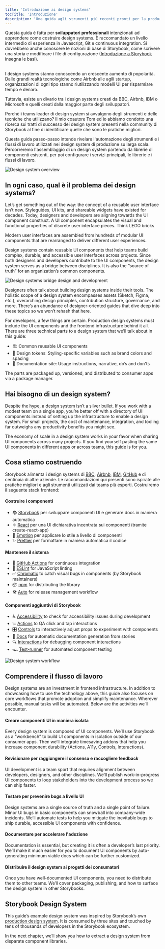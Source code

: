 ```yaml
---
title: 'Introduzione ai design systems'
tocTitle: 'Introduzione'
description: 'Una guida agli strumenti più recenti pronti per la produzione per i design systems'
---
```


<div class="aside">Questa guida è fatta per <b>sviluppatori professionali</b> intenzionati ad apprendere come costruire design systems. È raccomandato un livello intermedio di esperienza in Javascript, Git e continuous integration. 
Si dovrebbero anche conoscere le nozioni di base di Storybook, come scrivere una storia e modificare i file di configurazione
(<a href="/intro-to-storybook">Introduzione a Storybook</a> insegna le basi).
</div>
<br/>

I design systems stanno conoscendo un crescente aumento di popolarità. Dalle grandi realtà tecnologiche come Airbnb alle agili startup, organizzazioni di ogni tipo stanno riutilizzando modelli UI per risparmiare tempo e denaro.

Tuttavia, esiste un divario tra i design systems creati da BBC, Airbnb, IBM o Microsoft e quelli creati dalla maggior parte degli sviluppatori.

Perchè i teams leader di design system si avvalgono degli strumenti e delle tecniche che utilizzano?
Il mio coautore Tom ed io abbiamo condotto una ricerca sui tratti di successo dei design system presenti nella community di Storybook al fine di identificare quelle che sono le pratiche migliori.

Questa guida passo-passo intende rivelare l'automazione degli strumenti e i flussi di lavoro utilizzati nei design system di produzione su larga scala.
Percorreremo l'assemblaggio di un design system partendo da librerie di componenti esistenti, per poi configurare i servizi principali, le librerie e i flussi di lavoro.

![Design system overview](/design-systems-for-developers/design-system-overview.jpg)

## In ogni caso, qual è il problema dei design systems?

Let’s get something out of the way: the concept of a reusable user interface isn’t new. Styleguides, UI kits, and shareable widgets have existed for decades. Today, designers and developers are aligning towards the UI component construct. A UI component encapsulates the visual and functional properties of discrete user interface pieces. Think LEGO bricks.

Modern user interfaces are assembled from hundreds of modular UI components that are rearranged to deliver different user experiences.

Design systems contain reusable UI components that help teams build complex, durable, and accessible user interfaces across projects. Since both designers and developers contribute to the UI components, the design system serves as a bridge between disciplines. It is also the “source of truth” for an organization’s common components.

![Design systems bridge design and development](/design-systems-for-developers/design-system-context.jpg)

Designers often talk about building design systems inside their tools. The holistic scope of a design system encompasses assets (Sketch, Figma, etc.), overarching design principles, contribution structure, governance, and more. There’s an abundance of designer-oriented guides that dive deep into these topics so we won’t rehash that here.

For developers, a few things are certain. Production design systems must include the UI components and the frontend infrastructure behind it all. There are three technical parts to a design system that we’ll talk about in this guide:

- 🏗 Common reusable UI components
- 🎨 Design tokens: Styling-specific variables such as brand colors and spacing
- 📕 Documentation site: Usage instructions, narrative, do’s and don'ts

The parts are packaged up, versioned, and distributed to consumer apps via a package manager.

## Hai bisogno di un design system?

Despite the hype, a design system isn’t a silver bullet. If you work with a modest team on a single app, you’re better off with a directory of UI components instead of setting up the infrastructure to enable a design system. For small projects, the cost of maintenance, integration, and tooling far outweighs any productivity benefits you might see.

The economy of scale in a design system works in your favor when sharing UI components across many projects. If you find yourself pasting the same UI components in different apps or across teams, this guide is for you.

## Cosa stiamo costruendo

Storybook alimenta i design systems di [BBC](https://www.bbc.co.uk/iplayer/storybook/index.html?path=/story/style-guide--colours), [Airbnb](https://github.com/airbnb/lunar), [IBM](https://www.carbondesignsystem.com/), [GitHub](https://primer.style/css/) e di centinaia di altre aziende. Le raccomandazioni qui presenti sono ispirate alle pratiche migliori e agli strumenti utilizzati dai teams più esperti. Costruiremo il seguente stack frontend:

#### Costruire i componenti

- 📚 [Storybook](http://storybook.js.org) per sviluppare componenti UI e generare docs in maniera automatica
- ⚛️ [React](https://reactjs.org/) per una UI dichiarativa incentrata sui componenti (tramite create-react-app)
- 💅 [Emotion](https://emotion.sh/docs/introduction) per applicare lo stile a livello di componenti
- ✨ [Prettier](https://prettier.io/) per formattare in maniera automatica il codice

#### Mantenere il sistema

- 🚥 [GitHub Actions](https://github.com/features/actions) for continuous integration
- 📐 [ESLint](https://eslint.org/) for JavaScript linting
- ✅ [Chromatic](https://www.chromatic.com/?utm_source=storybook_website&utm_medium=link&utm_campaign=storybook) to catch visual bugs in components (by Storybook maintainers)
- 📦 [npm](https://npmjs.com) for distributing the library
- 🛠 [Auto](https://github.com/intuit/auto) for release management workflow

#### Componenti aggiuntivi di Storybook

- ♿ [Accessibility](https://github.com/storybookjs/storybook/tree/master/addons/a11y) to check for accessibility issues during development
- 💥 [Actions](https://storybook.js.org/docs/react/essentials/actions) to QA click and tap interactions
- 🎛 [Controls](https://storybook.js.org/docs/react/essentials/controls) to interactively adjust props to experiment with components
- 📕 [Docs](https://storybook.js.org/docs/react/writing-docs/introduction) for automatic documentation generation from stories
- 🔍 [Interactions](https://storybook.js.org/addons/@storybook/addon-interactions/) for debugging component interactions
- 🏎 [Test-runner](https://storybook.js.org/docs/react/writing-tests/test-runner) for automated component testing

![Design system workflow](/design-systems-for-developers/design-system-workflow.jpg)

## Comprendere il flusso di lavoro

Design systems are an investment in frontend infrastructure. In addition to showcasing how to use the technology above, this guide also focuses on core workflows that promote adoption and simplify maintenance. Wherever possible, manual tasks will be automated. Below are the activities we’ll encounter.

#### Creare componenti UI in maniera isolata

Every design system is composed of UI components. We’ll use Storybook as a “workbench” to build UI components in isolation outside of our consumer apps. Then we’ll integrate timesaving addons that help you increase component durability (Actions, A11y, Controls, Interactions).

#### Revisionare per raggiungere il consenso e raccogliere feedback

UI development is a team sport that requires alignment between developers, designers, and other disciplines. We’ll publish work-in-progress UI components to loop stakeholders into the development process so we can ship faster.

#### Testare per prevenire bugs a livello UI

Design systems are a single source of truth and a single point of failure. Minor UI bugs in basic components can snowball into company-wide incidents. We’ll automate tests to help you mitigate the inevitable bugs to ship durable, accessible UI components with confidence.

#### Documentare per accelerare l'adozione

Documentation is essential, but creating it is often a developer’s last priority. We’ll make it much easier for you to document UI components by auto-generating minimum viable docs which can be further customized.

#### Distribuire il design system ai progetti dei consumatori

Once you have well-documented UI components, you need to distribute them to other teams. We’ll cover packaging, publishing, and how to surface the design system in other Storybooks.

## Storybook Design System

This guide’s example design system was inspired by Storybook’s own [production design system](https://github.com/storybookjs/design-system). It is consumed by three sites and touched by tens of thousands of developers in the Storybook ecosystem.

In the next chapter, we’ll show you how to extract a design system from disparate component libraries.
